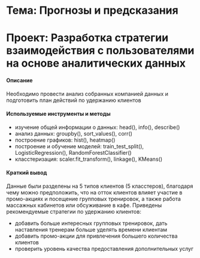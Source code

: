 # Тема: Прогнозы и предсказания
# Проект: Разработка стратегии взаимодействия с пользователями на основе аналитических данных

#### Описание
Необходимо провести анализ собранных компанией данных и подготовить план действий по удержанию клиентов

#### Используемые инструменты и методы
* изучение общей информации о данных: head(), info(), describe()
* анализ данных: groupby(), sort_values(), corr()
* построение графиков: hist(), heatmap()
* построение и обучение моделей: train_test_split(), LogisticRegression(), RandomForestClassifier()
* класстеризация: scaler.fit_transform(), linkage(), KMeans()

#### Краткий вывод
Данные были разделены на 5 типов клиентов (5 класстеров), благодаря чему можно предположить, что на отток клиентов влияет участие в промо-акциях и посещение групповых тренировок, а также работа массажных кабинетов или обсуживание в кафе. Приведены рекомендуемые стратегии по удержанию клиентов:
* добавить больше интересных групповых тренировок, дать наставления тренерам больше уделять времени клиентам
* добавить промо-акции для привлечения большего количества клиентов
* проверить уровень качества предоставления дополнительных услуг
